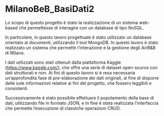 # MilanoBeB_BasiDati2
Lo scopo di questo progetto è stato la realizzazione di un sistema web-based che permettesse di interagire con un database di tipo NoSQL.

In particolare, in questo lavoro progettuale è stato utilizzato un database orientato ai documenti, utilizzando il tool MongoDB. In questo lavoro è stato realizzato un sistema che permette l’interazione e la gestione degli AirB&B di Milano.

I dati utilizzati sono stati ottenuti dalla piattaforma Kaggle (https://www.kaggle.com/), che offre una serie di dataset open-source con dati strutturati e non. Ai fini di questo lavoro si è resa necessaria un’approfondita fase di pre-elaborazione dei dati originali, al fine di disporre delle sole informazioni relative ai fini del progetto, che fossero leggibili e consistenti.

Successivamente è stato possibile effettuare il popolamento della base di dati, utilizzando file in formato JSON, e in fine è stata realizzata l’interfaccia che permette l’esecuzione di classiche operazioni CRUD.
